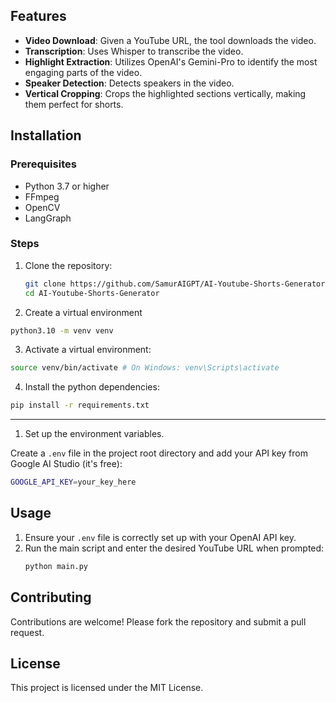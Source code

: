 ## Features

- **Video Download**: Given a YouTube URL, the tool downloads the video.
- **Transcription**: Uses Whisper to transcribe the video.
- **Highlight Extraction**: Utilizes OpenAI's Gemini-Pro to identify the most engaging parts of the video.
- **Speaker Detection**: Detects speakers in the video.
- **Vertical Cropping**: Crops the highlighted sections vertically, making them perfect for shorts.

## Installation

### Prerequisites

- Python 3.7 or higher
- FFmpeg
- OpenCV
- LangGraph

### Steps

1. Clone the repository:

   ```bash
   git clone https://github.com/SamurAIGPT/AI-Youtube-Shorts-Generator.git
   cd AI-Youtube-Shorts-Generator
   ```

2. Create a virtual environment

```bash
python3.10 -m venv venv
```

3. Activate a virtual environment:

```bash
source venv/bin/activate # On Windows: venv\Scripts\activate
```

4. Install the python dependencies:

```bash
pip install -r requirements.txt
```

---

1. Set up the environment variables.

Create a `.env` file in the project root directory and add your API key from Google AI Studio (it's free):

```bash
GOOGLE_API_KEY=your_key_here
```

## Usage

1. Ensure your `.env` file is correctly set up with your OpenAI API key.
2. Run the main script and enter the desired YouTube URL when prompted:
   ```bash
   python main.py
   ```

## Contributing

Contributions are welcome! Please fork the repository and submit a pull request.

## License

This project is licensed under the MIT License.
